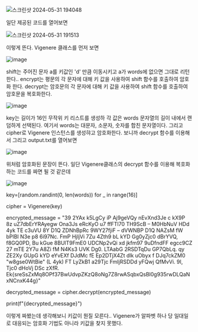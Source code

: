 ![스크린샷 2024-05-31 194048](https://github.com/EL-Sso/CTF/assets/128667862/d5b50fdc-0a01-41b5-8fa3-995159958a41)


일단 제공된 코드를 열어보면



![스크린샷 2024-05-31 191513](https://github.com/EL-Sso/CTF/assets/128667862/e82ac974-43d9-4b24-88ba-49ae6ad1c31c)



이렇게 뜬다. Vigenere 클래스를 먼저 보면



![image](https://github.com/EL-Sso/CTF/assets/128667862/280621ff-12bf-48a0-8296-8b1f79f0f284)



shift는 주어진 문자 a를 키값인 'd' 만큼 이동시키고 a가 words에 없으면 그대로 리턴한다..
encrypt는 평문의 각 문자에 대해 키 값을 사용하여 shift 함수를 호출하여 암호화 한다.
decrypt는 암호문의 각 문자에 대해 키 값을 사용하여 shift 함수를 호출하여 암호문을 복호화한다.



![image](https://github.com/EL-Sso/CTF/assets/128667862/f43d06e1-a2a7-4113-af31-49abe98f0c85)




key는 길이가 16인 무작위 키 리스트를 생성하 각 값은 words 문자열의 길이 내에서 랜덤하게 선택된다. 여기서 words는 대문자, 소문자, 숫자를 합친 문자열이다.
그리고 cipher로 Vigenere 인스턴스를 생성햐고 암호화한다. 보니까 decrypt 함수를 이용해서 
그리고 output.txt를 열어보면



![image](https://github.com/EL-Sso/CTF/assets/128667862/9abb3dad-c1bd-47e2-a519-20f41e3e820d)


위처럼 암호화된 문장이 뜬다. 
일단 Vigenere클래스의 decrypt 함수를 이용해 복호화하는 코드를 짜면 될 것 같은데 


![image](https://github.com/EL-Sso/CTF/assets/128667862/6f47aec0-2027-497e-b432-8244da5318a4)



key=[random.randint(0, len(words)) for _ in range(16)]

cipher = Vigenere(key)

encrypted_message = "39 2YAx k5LgCy iP Aj9geVQy nEvXnd3Je c kX9P 8z uZ7dbErYRAyegw Ona3Js eRcKyO u7 ffFTl70 TH9ScB – M0HbNuV HDd 4yk TE c3uVU 8Y D1Q ZDNhBpRc 9WY27fjiF – dVWNBP D1Q NAZsM fW bPlBI N3e p8 6i97Nc. FmP HjIjVi 7Zu 4Zth9 bL kYD Gg0yZjc0 dBrYVQ, f8GQ0PD, Bu kGue 8BUlT9FmE0 UDCNp2vQi xd jkfm97 9uDfndFF egcc9CZ 27 mTE 2Y7u A8Zi fM N4Ks3 UVK Dg0. LTAabG 2RSDTqDu GP7QbLq. qy ZE2Xy GUpG kYD eYvEXf DJdMc fE Ep2DTjX4Zt dlk uObyx f DJq7ckZM0 \"w8gse0WtBie\" (L 4yk) FT LyZkB1 a29Tjc FmIjRSDDd yFQwj QfMvVi. 9I, Tjc0 dHoVj DSc zXfR. Ek{sreSsZxMq8OPf37BwUdvpZKzQ8oNg7Z8rwASqbxQsBl0g935rwDLQaNxNCnxK44g}"

decrypted_message = cipher.decrypt(encrypted_message)

print(f"{decrypted_message}")

이렇게 짜봤는데 생각해보니 키값이 뭔질 모른다.. Vigenere가 알파벳 하나 당 일대일로 대응되는 암호화 기법도 아니라 키값을 찾지 못했다.

